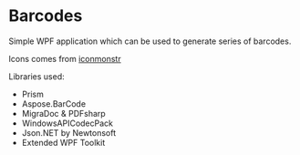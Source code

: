 # Barcodes

Simple WPF application which can be used to generate series of barcodes.

Icons comes from [iconmonstr](https://iconmonstr.com)

Libraries used:
* Prism
* Aspose.BarCode
* MigraDoc & PDFsharp
* WindowsAPICodecPack
* Json.NET by Newtonsoft
* Extended WPF Toolkit